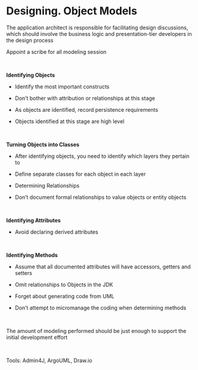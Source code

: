 
# Designing. Object Models


The application architect is responsible for facilitating design discussions,
which should involve the business logic and presentation-tier developers in the
design process

Appoint a scribe for all modeling session

 

**Identifying Objects**

-   Identify the most important constructs

-   Don’t bother with attribution or relationships at this stage

-   As objects are identified, record persistence requirements

-   Objects identified at this stage are high level

 

**Turning Objects into Classes**

-   After identifying objects, you need to identify which layers they pertain to

-   Define separate classes for each object in each layer

-   Determining Relationships

-   Don’t document formal relationships to value objects or entity objects

 

**Identifying Attributes**

-   Avoid declaring derived attributes

 

**Identifying Methods**

-   Assume that all documented attributes will have accessors, getters and
    setters

-   Omit relationships to Objects in the JDK

-   Forget about generating code from UML

-   Don’t attempt to micromanage the coding when determining methods

 

The amount of modeling performed should be just enough to support the initial
development effort

 

Tools: Admin4J, ArgoUML, Draw.io
